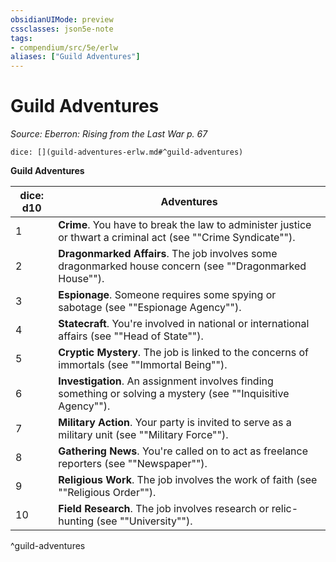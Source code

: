 ```yaml
---
obsidianUIMode: preview
cssclasses: json5e-note
tags:
- compendium/src/5e/erlw
aliases: ["Guild Adventures"]
---
```

# Guild Adventures
*Source: Eberron: Rising from the Last War p. 67* 

`dice: [](guild-adventures-erlw.md#^guild-adventures)`

**Guild Adventures**

| dice: d10 | Adventures |
|-----------|------------|
| 1 | **Crime**. You have to break the law to administer justice or thwart a criminal act (see ""Crime Syndicate""). |
| 2 | **Dragonmarked Affairs**. The job involves some dragonmarked house concern (see ""Dragonmarked House""). |
| 3 | **Espionage**. Someone requires some spying or sabotage (see ""Espionage Agency""). |
| 4 | **Statecraft**. You're involved in national or international affairs (see ""Head of State""). |
| 5 | **Cryptic Mystery**. The job is linked to the concerns of immortals (see ""Immortal Being""). |
| 6 | **Investigation**. An assignment involves finding something or solving a mystery (see ""Inquisitive Agency""). |
| 7 | **Military Action**. Your party is invited to serve as a military unit (see ""Military Force""). |
| 8 | **Gathering News**. You're called on to act as freelance reporters (see ""Newspaper""). |
| 9 | **Religious Work**. The job involves the work of faith (see ""Religious Order""). |
| 10 | **Field Research**. The job involves research or relic-hunting (see ""University""). |
^guild-adventures